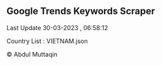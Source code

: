 

## Google Trends Keywords Scraper 
 
Last Update 30-03-2023 , 06:58:12

Country List :
VIETNAM.json



© Abdul Muttaqin 
